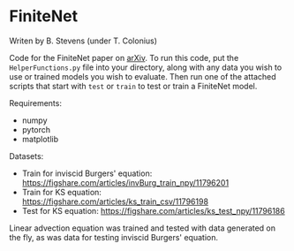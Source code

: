 # FiniteNet

Writen by B. Stevens (under T. Colonius)

Code for the FiniteNet paper on [arXiv](https://arxiv.org/abs/2002.03014). 
To run this code, put the `HelperFunctions.py` file into your directory, along with any data you wish to use or trained models you wish to evaluate. 
Then run one of the attached scripts that start with `test` or `train` to test or train a FiniteNet model. 

Requirements:
* numpy
* pytorch
* matplotlib

Datasets:
* Train for inviscid Burgers' equation: https://figshare.com/articles/invBurg_train_npy/11796201
* Train for KS equation: https://figshare.com/articles/ks_train_csv/11796198
* Test for KS equation: https://figshare.com/articles/ks_test_npy/11796186

Linear advection equation was trained and tested with data generated on the fly, as was data for testing inviscid Burgers' equation.
